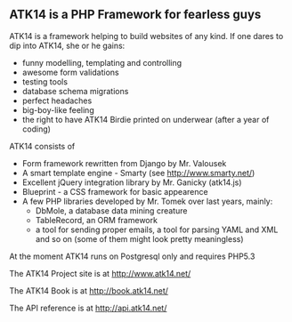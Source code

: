 ATK14 is a PHP Framework for fearless guys
------------------------------------------

ATK14 is a framework helping to build websites of any kind. If one dares to dip into ATK14, she or he gains:

* funny modelling, templating and controlling
* awesome form validations
* testing tools
* database schema migrations
* perfect headaches
* big-boy-like feeling
* the right to have ATK14 Birdie printed on underwear (after a year of coding)

ATK14 consists of

* Form framework rewritten from Django by Mr. Valousek
* A smart template engine - Smarty (see http://www.smarty.net/)
* Excellent jQuery integration library by Mr. Ganicky (atk14.js)
* Blueprint - a CSS framework for basic appearence
* A few PHP libraries developed by Mr. Tomek over last years, mainly:
  * DbMole, a database data mining creature
  * TableRecord, an ORM framework
  * a tool for sending proper emails, a tool for parsing YAML and XML and so on (some of them might look pretty meaningless)

At the moment ATK14 runs on Postgresql only and requires PHP5.3

The ATK14 Project site is at http://www.atk14.net/

The ATK14 Book is at http://book.atk14.net/

The API reference is at http://api.atk14.net/ 
